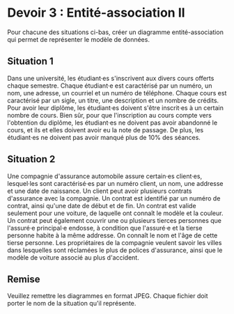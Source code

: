 # Devoir 3 : Entité-association II

Pour chacune des situations ci-bas, créer un diagramme
entité-association qui permet de représenter le modèle de données.

## Situation 1

Dans une université, les étudiant·es s'inscrivent aux divers cours
offerts chaque semestre. Chaque étudiant·e est caractérisé par un
numéro, un nom, une adresse, un courriel et un numéro de téléphone.
Chaque cours est caractérisé par un sigle, un titre, une description et
un nombre de crédits. Pour avoir leur diplôme, les étudiant·es doivent
s'être inscrit·es à un certain nombre de cours. Bien sûr, pour que
l'inscription au cours compte vers l'obtention du diplôme, les
étudiant·es ne doivent pas avoir abandonné le cours, et ils et elles
doivent avoir eu la note de passage. De plus, les étudiant·es ne doivent
pas avoir manqué plus de 10% des séances.

## Situation 2

Une compagnie d'assurance automobile assure certain·es client·es,
lesquel·les sont caractérisé·es par un numéro client, un nom, une
addresse et une date de naissance. Un client peut avoir plusieurs
contrats d'assurance avec la compagnie. Un contrat est identifié par un
numéro de contrat, ainsi qu'une date de début et de fin. Un contrat est
valide seulement pour une voiture, de laquelle ont connaît le modèle et
la couleur. Un contrat peut également couvrir une ou plusieurs tierces
personnes que l'assuré·e principal·e endosse, à condition que l'assuré·e
et la tierse personne habite à la même addresse. On connaît le nom et
l'âge de cette tierse personne. Les propriétaires de la compagnie
veulent savoir les villes dans lesquelles sont réclamées le plus de
polices d'assurance, ainsi que le modèle de voiture associé au plus
d'accident.

## Remise

Veuillez remettre les diagrammes en format JPEG. Chaque fichier doit
porter le nom de la situation qu'il représente.